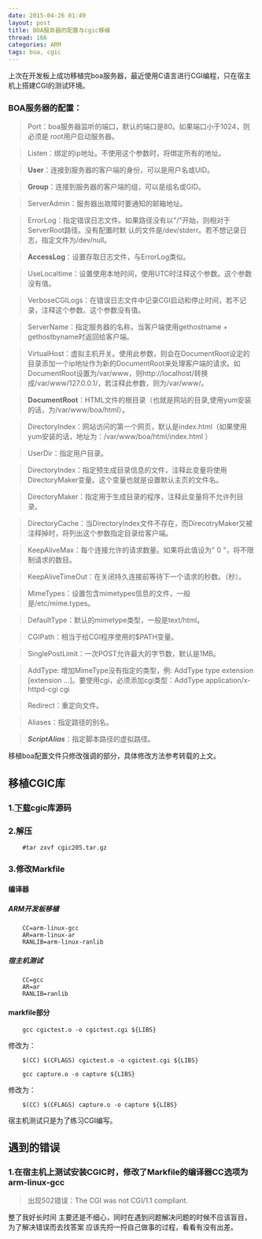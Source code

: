 ```yaml
---
date: 2015-04-26 01:49
layout: post
title: BOA服务器的配置与cgic移植
thread: 166
categories: ARM
tags: boa, cgic
---
```


上次在开发板上成功移植完boa服务器，最近使用C语言进行CGI编程，只在宿主机上搭建CGI的测试环境。

### BOA服务器的配置：

>Port：boa服务器监听的端口，默认的端口是80。如果端口小于1024，则必须是  root用户启动服务器。

>Listen：绑定的ip地址。不使用这个参数时，将绑定所有的地址。

>**User**：连接到服务器的客户端的身份，可以是用户名或UID。

>**Group**：连接到服务器的客户端的组，可以是组名或GID。

>ServerAdmin：服务器出故障时要通知的邮箱地址。
<!---more--->

>ErrorLog：指定错误日志文件。如果路径没有以"/"开始，则相对于ServerRoot路径。没有配置时默 认的文件是/dev/stderr。若不想记录日志，指定文件为/dev/null。

>**AccessLog**：设置存取日志文件，与ErrorLog类似。

>UseLocaltime：设置使用本地时间，使用UTC时注释这个参数。这个参数没有值。

>VerboseCGILogs：在错误日志文件中记录CGI启动和停止时间，若不记录，注释这个参数。这个参数没有值。

>ServerName：指定服务器的名称，当客户端使用gethostname + gethostbyname时返回给客户端。

>VirtualHost：虚拟主机开关。使用此参数，则会在DocumentRoot设定的目录添加一个ip地址作为新的DocumentRoot来处理客户端的请求。如DocumentRoot设置为/var/www，则http://localhost/转换 成/var/www/127.0.0.1/，若注释此参数，则为/var/www/。

>**DocumentRoot**：HTML文件的根目录（也就是网站的目录,使用yum安装的话，为/var/www/boa/html）。

>DirectoryIndex：网站访问的第一个网页，默认是index.html（如果使用yum安装的话，地址为：/var/www/boa/html/index.html ）

>UserDir：指定用户目录。

>DirectoryIndex：指定预生成目录信息的文件，注释此变量将使用DirectoryMaker变量。这个变量也就是设置默认主页的文件名。

>DirectoryMaker：指定用于生成目录的程序，注释此变量将不允许列目录。

>DirectoryCache：当DirectoryIndex文件不存在，而DirecotryMaker又被注释掉时，将列出这个参数指定目录给客户端。

>KeepAliveMax：每个连接允许的请求数量。如果将此值设为" 0 "，将不限制请求的数目。

>KeepAliveTimeOut：在关闭持久连接前等待下一个请求的秒数。（秒）。

>MimeTypes：设置包含mimetypes信息的文件，一般是/etc/mime.types。

>DefaultType：默认的mimetype类型，一般是text/html。

>CGIPath：相当于给CGI程序使用的$PATH变量。

>SinglePostLimit：一次POST允许最大的字节数，默认是1MB。

>AddType: 增加MimeType没有指定的类型，例: AddType type extension [extension ...]。要使用cgi，必须添加cgi类型：AddType application/x-httpd-cgi cgi

>Redirect：重定向文件。

>Aliases：指定路径的别名。

>***ScriptAlias***：指定脚本路径的虚拟路径。


移植boa配置文件只修改强调的部分，具体修改方法参考转载的上文。


## 移植CGIC库
### 1.[下载](/src/cgic205.tar.gz)cgic库源码

### 2.解压
        #tar zxvf cgic205.tar.gz
### 3.修改Markfile
#### 编译器
##### ARM开发板移植
        CC=arm-linux-gcc
        AR=arm-linux-ar
        RANLIB=arm-linux-ranlib
##### 宿主机测试
        CC=gcc
        AR=ar
        RANLIB=ranlib
#### markfile部分
        gcc cgictest.o -o cgictest.cgi ${LIBS}
修改为：

        $(CC) $(CFLAGS) cgictest.o -o cgictest.cgi ${LIBS}

        gcc capture.o -o capture ${LIBS}
修改为：

        $(CC) $(CFLAGS) capture.o -o capture ${LIBS}
宿主机测试只是为了练习CGI编写。

## 遇到的错误
### 1.在宿主机上测试安装CGIC时，修改了Markfile的编译器CC选项为arm-linux-gcc
>出现502错误：The CGI was not CGI/1.1 compliant.

整了我好长时间
主要还是不细心，同时在遇到问题解决问题的时候不应该盲目，为了解决错误而去找答案
应该先捋一捋自己做事的过程，看看有没有出差。
